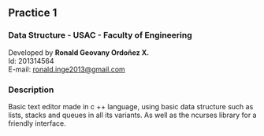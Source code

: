 ## Practice 1
### Data Structure - USAC - Faculty of Engineering

Developed by **Ronald Geovany Ordoñez X.**<br>
Id: 201314564<br>
E-mail: ronald.inge2013@gmail.com<br>

### Description
Basic text editor made in c ++ language, using basic data structure such as lists, stacks and queues in all its variants. As well as the ncurses library for a friendly interface.
